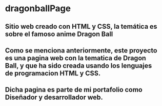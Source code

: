 # dragonballPage
Sitio web creado con HTML y CSS, la temática es sobre el famoso anime Dragon Ball
-
Como se menciona anteriormente, este proyecto es una pagina web con la tematica de Dragon Ball, 
y que ha sido creada usando los lenguajes de programacion HTML y CSS.
-
Dicha pagina es parte de mi portafolio como Diseñador y desarrollador web.
-
